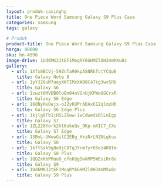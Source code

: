 ```yaml
---
layout: produk-casinghp
title: One Piece Word Samsung Galaxy S9 Plus Case
categories: samsung
tags: galaxy

# Produk
product-title: One Piece Word Samsung Galaxy S9 Plus Case
harga: 90000
sku: hn-4596
image-drive: 1Ud6MK3JtEF1MoqRY6GHMZl0H34mMXu8c
gallery:
  - url: 1X7x0BCVj-59ZnTa90kpASNRkTctYCUpE
    title: Galaxy Note 8
  - url: 1yYJ26uM7ueyXKTIMzXAB0C47kg3wv5Rb
    title: Galaxy S6
  - url: 1zwzt0MVDB0loEm04oVGnUjKPWeQGCrxR
    title: Galaxy S6 Edge
  - url: 16dNyHvOejx-oJ2yKUPrADAxK12qlmzH6
    title: Galaxy S6 Edge Plus
  - url: 1kjlg8Fb1jHSLZGww-1wCdwedzBlLnEgp
    title: Galaxy S7
  - url: 1ZL228York2ht6ukeQv_9Kp-mXIC7_CXv
    title: Galaxy S7 Edge
  - url: 1SBvL-UWowGilC2EBg_HkzNrLNZNLgkus
    title: Galaxy S8
  - url: 1kftSxk9g8o9jC8TqJYrm7yrK6ez4R8tm
    title: Galaxy S8 Plus
  - url: 1QQZxKbPMuuO_ofeKQgIwkMP5WEsiRr8e
    title: Galaxy S9
  - url: 1Ud6MK3JtEF1MoqRY6GHMZl0H34mMXu8c
    title: Galaxy S9 Plus
---
```

